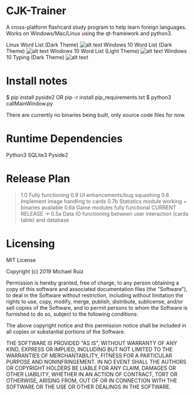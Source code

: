 # CJK-Trainer
A cross-platform flashcard study program to help learn foreign languages. Works on Windows/Mac/Linux using the qt-framework and python3. 

Linux Word List (Dark Theme)
![alt text](https://i.imgur.com/4kPtZYK.png)
Windows 10 Word List (Dark Theme)
![alt text](https://i.imgur.com/fseA91t.png)
Windows 10 Word List (Light Theme)
![alt text](https://i.imgur.com/ZV3hZyG.png)
Windows 10 Typing (Dark Theme)
![alt text](https://i.imgur.com/TGdY0jB.png)

# Install notes
$ pip install pyside2 OR pip -r install pip_requirements.txt
$ python3 callMainWindow.py

There are currently no binaries being built, only source code files for now.

# Runtime Dependencies
Python3
SQLite3
Pyside2

# Release Plan
> 1.0 Fully functioning
> 0.9 UI enhancements/bug squashing 
> 0.8 Implement image handling to cards
> 0.7b Statistics module working + binaries available
> 0.6a Game modules fully functional 
CURRENT RELEASE -> 0.5a Data IO functioning between user interaction (cards table) and database

# Licensing
MIT License

Copyright (c) 2019 Michael Ruiz

Permission is hereby granted, free of charge, to any person obtaining a copy
of this software and associated documentation files (the "Software"), to deal
in the Software without restriction, including without limitation the rights
to use, copy, modify, merge, publish, distribute, sublicense, and/or sell
copies of the Software, and to permit persons to whom the Software is
furnished to do so, subject to the following conditions:

The above copyright notice and this permission notice shall be included in all
copies or substantial portions of the Software.

THE SOFTWARE IS PROVIDED "AS IS", WITHOUT WARRANTY OF ANY KIND, EXPRESS OR
IMPLIED, INCLUDING BUT NOT LIMITED TO THE WARRANTIES OF MERCHANTABILITY,
FITNESS FOR A PARTICULAR PURPOSE AND NONINFRINGEMENT. IN NO EVENT SHALL THE
AUTHORS OR COPYRIGHT HOLDERS BE LIABLE FOR ANY CLAIM, DAMAGES OR OTHER
LIABILITY, WHETHER IN AN ACTION OF CONTRACT, TORT OR OTHERWISE, ARISING FROM,
OUT OF OR IN CONNECTION WITH THE SOFTWARE OR THE USE OR OTHER DEALINGS IN THE
SOFTWARE.
